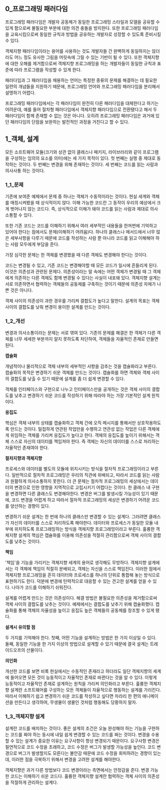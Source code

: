 ## 0_프로그래밍 패러다임

프로그래밍 패러다임은 개발자 공동체가 동일한 프로그래밍 스타일과 모델을 공유할 수 있게 함으로써 불필요한 부분에 대한 의견 충돌을 방지한다. 또한 프로그래밍 패러다임을 교육시킴으로써 동일한 규칙과 방법을 공유하는 개발자로 성장할 수 있도록 준비시킬 수 있다.

객체지향 패러다임이라는 용어를 사용하는 것도 개발자들 간 완벽하게 동일하지는 않더라도 어느 정도 유사한 그림을 머릿속에 그릴 수 있는 기반이 될 수 있다. 또한 객체지향에 대한 오해를 제거함으로써 객체지향 프로그래밍을 하는 개발자들이 동일한 규칙과 표준에 따라 프로그램을 작성할 수 있게 한다.

패러다임과 그 패러다임을 채용하는 언어는 특정한 종류의 문제를 해결하는 데 필요한 일련의 개념들을 지원하기 때문에, 프로그래밍 언어와 프로그래밍 패러다임을 분리해서 설명하기 어렵다.

프로그래밍 패러다임에서는 각 패러다임이 완전히 다른 패러다임을 대체한다고 하기는 어려운데, 예를 들어 절차형 패러다임에서 객체지향 패러다임으로 전환됐다고 해서 두 패러다임이 함께 존재할 수 없는 것은 아니다. 오히려 프로그래밍 패러다임은 과거에 있던 패러다임의 단점을 보완하는 발전적인 과정을 거친다고 할 수 있다.



## 1_객체, 설계

모든 소프트웨어 모듈(크기와 상관 없이 클래스나 패키지, 라이브러리와 같이 프로그램을 구성하는 임의의 요소를 의미)에는 세 가지 목적이 있다. 첫 번째는 실행 중 제대로 동작하는 것이다. 두 번째는 변경을 위해 존재하는 것이다. 세 번째는 코드를 읽는 사람과 의사사통 하는 것이다.

### 1_1_문제

기존에 보여준 예제에서 문제 중 하나는 객체가 수동적이라는 것이다. 현실 세계와 객체를 매칭시켜봤을 때 상식적이지 않다. 이해 가능한 코드란 그 동작이 우리의 예상에서 크게 벗어나지 않는 코드다. 즉, 상식적으로 이해가 돼야 코드를 읽는 사람과 제대로 의사소통할 수 있다.

또한 기존 코드는 코드를 이해하기 위해서 여러 세부적인 내용들을 한꺼번에 기억하고 있어야 한다는 점에서도 문제(이해하기 어려움)다. 하나의 클래스나 메서드에서 너무 많은 세부사항을 다루기 때문에 코드를 작성하는 사람 뿐 아니라 코드를 읽고 이해해야 하는 사람 모두에게 부담을 준다.

가장 심각한 문제는 한 객체를 변경했을 때 다른 객체도 변경해야 한다는 것이다.

코드는 변경될 수 있고, 기존 코드는 변경해야할 때 모든 코드가 일시에 흔들리게 된다. 이것은 의존성과 관련된 문제다. 의존성이라는 말 속에는 어떤 객체가 변경될 때 그 객체에게 의존하는 다른 객체도 함께 변경될 수 있다는 사실이 내포돼 있다. 객체지향 설계는 서로 의존하면서 협력하는 객체들의 공동체를 구축하는 것이기 때문에 의존성 자체가 나쁜 것은 아니다.

객체 사이의 의존성이 과한 경우를 가리켜 결합도가 높다고 말한다. 설계의 목표는 객체 사이의 결합도를 낮춰 변경이 용이한 설계를 만드는 것이다.

### 1_2_개선

변경과 의사소통이라는 문제는 서로 엮여 있다. 기존의 문제를 해결은 한 객체가 다른 객체를 너무 세세한 부분까지 알지 못하도록 차단하여, 객체들을 자율적인 존재로 만들면 된다.

**캡슐화**

개념적이나 물리적으로 객체 내부의 세부적인 사항을 감추는 것을 캡슐화라고 부른다. 캡슐화의 목적은 변경하기 쉬운 객체를 만드는 것이다. 캡슐화를 하면 객체와 객체 사이의 결합도를 낮출 수 있기 때문에 설계를 좀 더 쉽게 변경할 수 있다.

객체를 인터페이스와 구현으로 나누고 인터페이스만을 공개하는 것은 객체 사이의 결합도를 낮추고 변경하기 쉬운 코드를 작성하기 위해 따라야 하는 가장 기본적인 설계 원칙이다.

**응집도**

핵심은 객체 내부의 상태를 캡슐화하고 객체 간에 오직 메시지를 통해서만 상호작용하도록 만드는 것이다. 밀접하게 연관된 작업만을 수행하고 연관성 없는 작업은 다른 객체에게 위임하는 객체를 가리켜 응집도가 높다고 한다. 객체의 응집도를 높이기 위해서는 객체 스스로 자신의 데이터를 책임져야 한다. 즉 객체는 자신의 데이터를 스스로 처리하는 자율적인 존재여야 한다.

**절차지향과 객체지향**

프로세스와 데이터를 별도의 모듈에 위치시키는 방식을 절차적 프로그래밍이라고 부른다. 일반적으로 절차적 프로그래밍은 우리의 직관에 위배되고, 따라서 코드를 읽는 사람과 원활하게 의사소통하지 못한다. 더 큰 문제는 절차적 프로그래밍의 세상에서는 데이터의 변경으로 인한 영향을 지역적으로 고립시키기 어렵다는 것이다. 한 클래스 내 구현을 변경하면 다른 클래스도 변경해야한다. 변경은 버그를 발생시킬 가능성이 있기 때문에, 코드 변경을 어렵게 하고 따라서 절차적 프로그래밍의 세상은 변경하기 어려운 코드를 양산하는 경향이 있다.  

변경하기 쉬운 설계는 한 번에 하나의 클래스만 변경할 수 있는 설계다. 그러려면 클래스가 자신의 데이터를 스스로 처리하도록 해야한다. 데이터와 프로세스가 동일한 모듈 내부에 위치하도록 프로그래밍하는 방식을 객체지향 프로그래밍이라고 부른다. 훌륭한 객체지향 설계의 핵심은 캡슐화를 이용해 의존성을 적절히 관리함으로써 객체 사이의 결합도를 낮추는 것이다. 

**책임**

'책임'을 기능을 가리키는 객체지향 세계의 용어로 생각해도 무방하다. 객체지향 설계에서는 각 객체에 책임이 적절히 분배되고, 객체는 자신을 스스로 책임진다. 이러한 점에서 객체지향 프로그래밍을 흔히 데이터와 프로세스를 하나의 단위로 통합해 놓는 방식으로 표현하기도 한다. 덕분에 변경에 탄력적으로 대응할 수 있는 견고한 설계를 얻을 수 있다. 나아가 코드를 이해하기 쉬워진다.

설계를 어렵게 만드는 것은 의존성이다. 해결 방법은 불필요한 의존성을 제거함으로써 객체 사이의 결합도를 낮추는 것이다. 예제에서는 결합도를 낮추기 위해 캡슐화했다. 캡슐화를 통해 객체의 자율성을 높이고 응집도 높은 객체들의 공동체를 창조할 수 있게 됐다.

**설계시 유의할 점**

두 가지를 기억해야 한다. 첫째, 어떤 기능을 설계하는 방법은 한 가지 이상일 수 있다. 둘째, 동일한 기능을 한 가지 이상의 방법으로 설계할 수 있기 때문에 결국 설계는 트레이드오프의 산물이다.

**의인화**

개선한 코드를 보면 비록 현실에서는 수동적인 존재라고 하더라도 일단 객체지향의 세계에 들어오면 모든 것이 능동적이고 자율적인 존재로 바뀐다는 것을 알 수 있다. 이렇게 능동적이고 자율적인 존재로 설계하는 원칙을 가리켜 의인화라고 부른다. 훌륭한 객체지향 설계란 소프트웨어를 구성하는 모든 객체들이 자율적으로 행동하는 설계를 가리킨다. 따라서 이해하기 쉽고 변경하기 쉬운 코드를 작성하고 싶다면 차라리 한 편의 애니메이션을 만든다고 생각하여, 무생물이 생물인 것처럼 행동해도 당황하지 말자. 

### 1_3_객체지향 설계

설계란 코드를 배치하는 것이다. 좋은 설계의 조건은 오늘 완성해야 하는 기능을 구현하는 코드를 짜야 하는 동시에 내일 쉽게 변경할 수 있는 코드를 짜는 것이다. 변경을 수용할 수 있는 설계가 중요한 이유는 요구사항이 항상 변경되기 때문이다. 요구사항 변경은 필연적으로 코드 수정을 초래하고, 코드 수정은 버그가 발생할 가능성을 높인다. 코드 변경으로 버그가 발생할지도 모른다는 불안감 때문에 코드 수정을 회피하려는 경향이 있는데, 이러한 점을 극복하기 위해서 변경을 고려한 설계를 해야한다.

객체지향은 과거 다른 방법보다 코드 변경이라는 측면에서는 안정감을 준다. 변경 가능한 코드는 이해하기 쉬운 코드다. 훌륭한 객체지향 설계란 협력하는 객체 사이의 의존성을 적절하게 관리하는 설계다.

